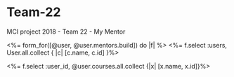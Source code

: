 # Team-22
MCI project 2018 - Team 22 - My Mentor

<%= form_for([@user, @user.mentors.build]) do |f| %>
<%= f.select :users, User.all.collect { |c| [c.name, c.id] }%>  

<%= f.select :user_id, @user.courses.all.collect {|x| [x.name, x.id]}%>